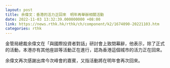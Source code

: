 ```yaml
---
layout: post
title: 余偉文：香港的活力正回來　明年再舉辦相關活動
date: 2022-11-03 13:32:39.000000000 +08:00
link: https://news.rthk.hk/rthk/ch/component/k2/1674090-20221103.htm
categories: rthk
---
```


金管局總裁余偉文在「與國際投資者對話」研討會上致閉幕辭，他表示，除了正式的活動，本港亦有其他座談等活動正在進行，認為香港這個城市的活力正在回來。

余偉文再次感謝出席今次峰會的嘉賓，又指活動將在明年會再次回來。

